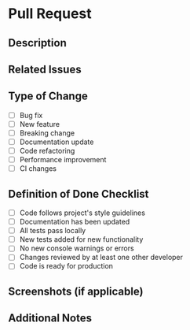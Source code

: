 # Pull Request

## Description

<!-- Provide a brief description of the changes in this PR -->

## Related Issues

<!-- Link any related issues (e.g. "Closes #123", "Fixes #456") -->

## Type of Change

- [ ] Bug fix
- [ ] New feature
- [ ] Breaking change
- [ ] Documentation update
- [ ] Code refactoring
- [ ] Performance improvement
- [ ] CI changes

## Definition of Done Checklist

- [ ] Code follows project's style guidelines
- [ ] Documentation has been updated
- [ ] All tests pass locally
- [ ] New tests added for new functionality
- [ ] No new console warnings or errors
- [ ] Changes reviewed by at least one other developer
- [ ] Code is ready for production

## Screenshots (if applicable)

<!-- Add screenshots to demonstrate UI changes -->

## Additional Notes

<!-- Any additional information that might be useful for reviewers -->
